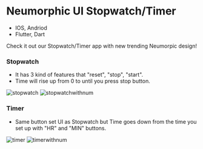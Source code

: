 # Neumorphic UI Stopwatch/Timer
- IOS, Andriod
- Flutter, Dart

Check it out our Stopwatch/Timer app with new trending Neumorpic design!

### Stopwatch

* It has 3 kind of features that "reset", "stop", "start".
* Time will rise up from 0 to until you press stop button.

![stopwatch](https://user-images.githubusercontent.com/35230852/85907593-dd27c480-b7c6-11ea-9e84-fd8b51b4d509.png)
![stopwatchwithnum](https://user-images.githubusercontent.com/35230852/85907595-def18800-b7c6-11ea-8f42-1fa805d0c0c8.png)


### Timer

* Same button set UI as Stopwatch but Time goes down from the time you set up with "HR" and "MIN" buttons.

![timer](https://user-images.githubusercontent.com/35230852/85907581-d0a36c00-b7c6-11ea-831a-5e04ac98324b.png)
![timerwithnum](https://user-images.githubusercontent.com/35230852/85907589-dac56a80-b7c6-11ea-880e-9b7c28e702f4.png)

